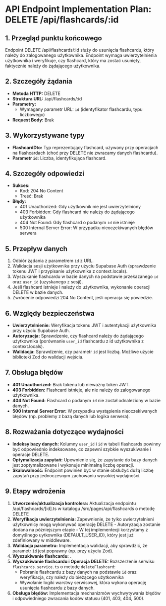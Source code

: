 # API Endpoint Implementation Plan: DELETE /api/flashcards/:id

## 1. Przegląd punktu końcowego
Endpoint DELETE /api/flashcards/:id służy do usunięcia flashcardu, który należy do zalogowanego użytkownika. Endpoint wymaga uwierzytelnienia użytkownika i weryfikuje, czy flashcard, który ma zostać usunięty, faktycznie należy do żądającego użytkownika.

## 2. Szczegóły żądania
- **Metoda HTTP:** DELETE
- **Struktura URL:** /api/flashcards/:id
- **Parametry:**
  - Wymagany parametr URL: `id` (identyfikator flashcardu, typu liczbowego)
- **Request Body:** Brak

## 3. Wykorzystywane typy
- **FlashcardDto:** Typ reprezentujący flashcard, używany przy operacjach na flashcardach (choć przy DELETE nie zwracamy danych flashcardu).
- **Parametr `id`:** Liczba, identyfikująca flashcard.

## 4. Szczegóły odpowiedzi
- **Sukces:**
  - Kod: 204 No Content
  - Treść: Brak
- **Błędy:**
  - 401 Unauthorized: Gdy użytkownik nie jest uwierzytelniony
  - 403 Forbidden: Gdy flashcard nie należy do żądającego użytkownika
  - 404 Not Found: Gdy flashcard o podanym `id` nie istnieje
  - 500 Internal Server Error: W przypadku nieoczekiwanych błędów serwera

## 5. Przepływ danych
1. Odbiór żądania z parametrem `id` z URL.
2. Walidacja sesji użytkownika przy użyciu Supabase Auth (sprawdzenie tokenu JWT i przypisanie użytkownika z context.locals).
3. Wyszukanie flashcardu w bazie danych na podstawie przekazanego `id` oraz `user_id` (uzyskanego z sesji).
4. Jeśli flashcard istnieje i należy do użytkownika, wykonanie operacji DELETE w bazie danych.
5. Zwrócenie odpowiedzi 204 No Content, jeśli operacja się powiedzie.

## 6. Względy bezpieczeństwa
- **Uwierzytelnienie:** Weryfikacja tokenu JWT i autentykacji użytkownika przy użyciu Supabase Auth.
- **Autoryzacja:** Sprawdzenie, czy flashcard należy do żądającego użytkownika (porównanie `user_id` flashcardu z id użytkownika z context.locals).
- **Walidacja:** Sprawdzenie, czy parametr `id` jest liczbą. Możliwe użycie biblioteki Zod do walidacji wejścia.

## 7. Obsługa błędów
- **401 Unauthorized:** Brak tokenu lub nieważny token JWT.
- **403 Forbidden:** Flashcard istnieje, ale nie należy do zalogowanego użytkownika.
- **404 Not Found:** Flashcard o podanym `id` nie został odnaleziony w bazie danych.
- **500 Internal Server Error:** W przypadku wystąpienia nieoczekiwanych błędów (np. problemy z bazą danych lub logika serwera).

## 8. Rozważania dotyczące wydajności
- **Indeksy bazy danych:** Kolumny `user_id` i `id` w tabeli flashcards powinny być odpowiednio indeksowane, co zapewni szybkie wyszukiwanie i operacje DELETE.
- **Optymalizacja zapytań:** Upewnienie się, że zapytanie do bazy danych jest zoptymalizowane i wykonuje minimalną liczbę operacji.
- **Skalowalność:** Endpoint powinien być w stanie obsłużyć dużą liczbę zapytań przy jednoczesnym zachowaniu wysokiej wydajności.

## 9. Etapy wdrożenia
1. **Utworzenie/aktualizacja kontrolera:** Aktualizacja endpointu /api/flashcards/[id].ts w katalogu /src/pages/api/flashcards o metodę DELETE
2. **Weryfikacja uwierzytelnienia:** Zapewnienie, że tylko uwierzytelnieni użytkownicy mogą wykonywać operację DELETE - Autoryzacja zostanie dodana na późniejszym etapie - W tej implementecji korzystamy z domyślnego uytkownika (DEFAULT_USER_ID), który jest już zdefiniowany w middleware.
3. **Walidacja parametru:** Implementacja walidacji, aby sprawdzić, że parametr `id` jest poprawny (np. przy użyciu Zod).
4. **Wyszukiwanie flashcardu:** .
5. **Wyszukiwanie flashcardu i Operacja DELETE:** Rozszerzenie serwisu `flashcards.service.ts` o metodę `deleteFlashcard`: 
    - Pobranie flashcardu z bazy danych na podstawie `id` oraz weryfikacja, czy należy do bieżącego użytkownika
    - Wywołanie logiki warstwy serwisowej, która wykona operację usunięcia flashcardu z bazy danych.
6. **Obsługa błędów:** Implementacja mechanizmów wychwytywania błędów i odpowiedniego zwracania kodów statusu (401, 403, 404, 500). 